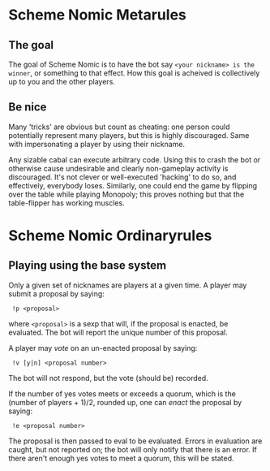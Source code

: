 Scheme Nomic Metarules
===========================

The goal
---------

The goal of Scheme Nomic is to have the bot say `<your nickname> is the winner`, or something to that effect.
How this goal is acheived is collectively up to you and the other players.

Be nice
---------

Many 'tricks' are obvious but count as cheating: one person could potentially represent many players, but this is highly discouraged.
Same with impersonating a player by using their nickname.

Any sizable cabal can execute arbitrary code. Using this to crash the bot or otherwise cause undesirable and clearly non-gameplay activity
is discouraged. It's not clever or well-executed 'hacking' to do so, and effectively, everybody loses.
Similarly, one could end the game by flipping over the table while playing Monopoly; this proves nothing but that the table-flipper has
working muscles.

Scheme Nomic Ordinaryrules
===========================

Playing using the base system
-----------------------------

Only a given set of nicknames are players at a given time. A player may submit a proposal by saying:

     !p <proposal>

where `<proposal>` is a sexp that will, if the proposal is enacted, be evaluated.
The bot will report the unique number of this proposal.

A player may _vote_ on an un-enacted proposal by saying:

     !v [y|n] <proposal number>

The bot will not respond, but the vote (should be) recorded.

If the number of yes votes meets or exceeds a quorum, which is the
(number of players + 1)/2, rounded up, one can _enact_ the proposal by saying:

     !e <proposal number>

The proposal is then passed to eval to be evaluated.
Errors in evaluation are caught, but not reported on; the bot will only notify that there is an error.
If there aren't enough yes votes to meet a quorum, this will be stated.
